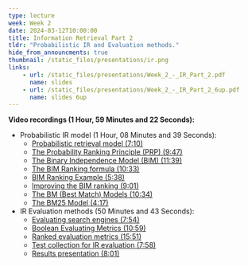 ```yaml
---
type: lecture
week: Week 2
date: 2024-03-12T10:00:00
title: Information Retrieval Part 2
tldr: "Probabilistic IR and Evaluation methods."
hide_from_announcments: true
thumbnail: /static_files/presentations/ir.png
links: 
    - url: /static_files/presentations/Week_2_-_IR_Part_2.pdf
      name: slides
    - url: /static_files/presentations/Week_2_-_IR_Part_2_6up.pdf
      name: slides 6up
---
```

**Video recordings (1 Hour, 59 Minutes and 22 Seconds):**
- Probabilistic IR model (1 Hour, 08 Minutes and 39 Seconds):
    - [Probabilistic retrieval model (7:10)](https://youtu.be/W4zvif4mOC4)
    - [The Probability Ranking Principle (PRP) (9:47)](https://youtu.be/WvAm4N8ePXM)
    - [The Binary Independence Model (BIM) (11:39)](https://youtu.be/4bssGll5Smc)
    - [The BIM Ranking formula (10:33)](https://youtu.be/Pm1xkRruZyk)
    - [BIM Ranking Example (5:38)](https://youtu.be/lpp2u9bfRqc)
    - [Improving the BIM ranking (9:01)](https://youtu.be/KKfNs06YGH4)
    - [The BM (Best Match) Models (10:34)](https://youtu.be/FfYUeIxXqSg)
    - [The BM25 Model (4:17)](https://youtu.be/1Xh36b0HDeo)
- IR Evaluation methods (50 Minutes and 43 Seconds): 
    - [Evaluating search engines (7:54)](https://youtu.be/yGwyxoLtwCQ)
    - [Boolean Evaluating Metrics (10:59)](https://youtu.be/7HOU6PwLqIU)
    - [Ranked evaluation metrics (15:51)](https://youtu.be/5Dshev4cKuQ)
    - [Test collection for IR evaluation (7:58)](https://youtu.be/oyt6_YOeErY)
    - [Results presentation (8:01)](https://youtu.be/no3CGzGNhU4)
